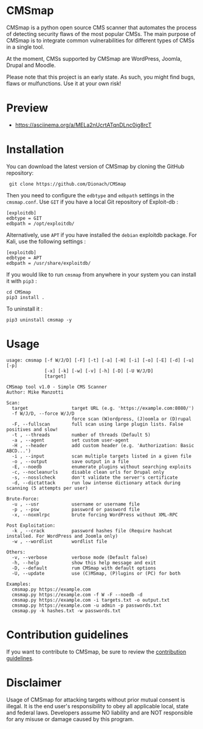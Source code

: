 CMSmap
======

CMSmap is a python open source CMS scanner that automates the process of detecting security flaws of the most popular CMSs. The main purpose of CMSmap is to integrate common vulnerabilities for different types of CMSs in a single tool.

At the moment, CMSs supported by CMSmap are WordPress, Joomla, Drupal and Moodle.

Please note that this project is an early state. As such, you might find bugs, flaws or mulfunctions.
Use it at your own risk!


Preview
=====
* https://asciinema.org/a/MELa2nUcrtATqnDLnc0ig8rcT


Installation
=====
You can download the latest version of CMSmap by cloning the GitHub repository:

     git clone https://github.com/Dionach/CMSmap

Then you need to configure the `edbtype` and `edbpath` settings in the `cmsmap.conf`. Use `GIT` if you have a local Git repository of Exploit-db :

    [exploitdb]
    edbtype = GIT
    edbpath = /opt/exploitdb/

Alternatively, use `APT` if you have installed the `debian` exploitdb package. For Kali, use the following settings :

    [exploitdb]
    edbtype = APT
    edbpath = /usr/share/exploitdb/

If you would like to run `cmsmap` from anywhere in your system you can install it with `pip3` :

    cd CMSmap
    pip3 install .

To uninstall it :

    pip3 uninstall cmsmap -y


Usage
=====
    usage: cmsmap [-f W/J/D] [-F] [-t] [-a] [-H] [-i] [-o] [-E] [-d] [-u] [-p]
                  [-x] [-k] [-w] [-v] [-h] [-D] [-U W/J/D]
                  [target]
    
    CMSmap tool v1.0 - Simple CMS Scanner
    Author: Mike Manzotti
    
    Scan:
      target                target URL (e.g. 'https://example.com:8080/')
      -f W/J/D, --force W/J/D
                            force scan (W)ordpress, (J)oomla or (D)rupal
      -F, --fullscan        full scan using large plugin lists. False positives and slow!
      -t , --threads        number of threads (Default 5)
      -a , --agent          set custom user-agent
      -H , --header         add custom header (e.g. 'Authorization: Basic ABCD...')
      -i , --input          scan multiple targets listed in a given file
      -o , --output         save output in a file
      -E, --noedb           enumerate plugins without searching exploits
      -c, --nocleanurls     disable clean urls for Drupal only
      -s, --nosslcheck      don't validate the server's certificate
      -d, --dictattack      run low intense dictionary attack during scanning (5 attempts per user)
    
    Brute-Force:
      -u , --usr            username or username file
      -p , --psw            password or password file
      -x, --noxmlrpc        brute forcing WordPress without XML-RPC
    
    Post Exploitation:
      -k , --crack          password hashes file (Require hashcat installed. For WordPress and Joomla only)
      -w , --wordlist       wordlist file
    
    Others:
      -v, --verbose         verbose mode (Default false)
      -h, --help            show this help message and exit
      -D, --default         rum CMSmap with default options
      -U, --update          use (C)MSmap, (P)lugins or (PC) for both
    
    Examples:
      cmsmap.py https://example.com
      cmsmap.py https://example.com -f W -F --noedb -d
      cmsmap.py https://example.com -i targets.txt -o output.txt
      cmsmap.py https://example.com -u admin -p passwords.txt
      cmsmap.py -k hashes.txt -w passwords.txt


Contribution guidelines
=====
If you want to contribute to CMSmap, be sure to review the [contribution
guidelines](.github/CONTRIBUTING.md).


Disclaimer
=====
Usage of CMSmap for attacking targets without prior mutual consent is illegal.
It is the end user's responsibility to obey all applicable local, state and federal laws.
Developers assume NO liability and are NOT responsible for any misuse or damage caused by this program.
